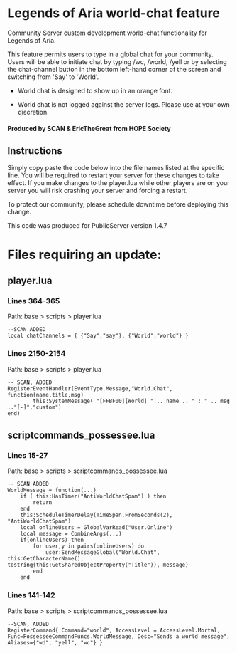 # Legends of Aria world-chat feature
Community Server custom development world-chat functionality for Legends of Aria.

This feature permits users to type in a global chat for your community.  Users will be able to initiate chat by typing /wc, /world, /yell or by selecting the chat-channel button in the bottom left-hand corner of the screen and switching from 'Say' to 'World'.

- World chat is designed to show up in an orange font.

- World chat is not logged against the server logs.  Please use at your own discretion.

#### Produced by SCAN & EricTheGreat from HOPE Society

## Instructions

Simply copy paste the code below into the file names listed at the specific line.  You will be required to restart your server for these changes to take effect.  If you make changes to the player.lua while other players are on your server you will risk crashing your server and forcing a restart.  

To protect our community, please schedule downtime before deploying this change.

This code was produced for PublicServer version 1.4.7




# Files requiring an update:

## player.lua

### Lines 364-365

Path:  base > scripts > player.lua

    --SCAN ADDED
    local chatChannels = { {"Say","say"}, {"World","world"} } 


### Lines 2150-2154

Path:  base > scripts > player.lua

    -- SCAN, ADDED
    RegisterEventHandler(EventType.Message,"World.Chat",
    function(name,title,msg)
            this:SystemMessage( "[FFBF00][World] " .. name .. " : " .. msg .."[-]","custom")  
    end)

## scriptcommands_possessee.lua

### Lines 15-27

Path:  base > scripts > scriptcommands_possessee.lua

    -- SCAN ADDED
    WorldMessage = function(...)  
        if ( this:HasTimer("AntiWorldChatSpam") ) then      
            return            
        end        
        this:ScheduleTimerDelay(TimeSpan.FromSeconds(2), "AntiWorldChatSpam")        
        local onlineUsers = GlobalVarRead("User.Online")        
        local message = CombineArgs(...)        
        if(onlineUsers) then        
            for user,y in pairs(onlineUsers) do                        
                user:SendMessageGlobal("World.Chat", this:GetCharacterName(), tostring(this:GetSharedObjectProperty("Title")), message)                          
            end            
        end

### Lines 141-142

Path:  base > scripts > scriptcommands_possessee.lua

    --SCAN, ADDED
    RegisterCommand{ Command="world", AccessLevel = AccessLevel.Mortal, Func=PossesseeCommandFuncs.WorldMessage, Desc="Sends a world message", Aliases={"wd", "yell", "wc"} } 

